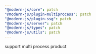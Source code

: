 ```yaml
---
"@modern-js/core": patch
"@modern-js/plugin-multiprocess": patch
"@modern-js/plugin-ssg": patch
"@modern-js/server": patch
"@modern-js/types": patch
"@modern-js/utils": patch
---
```


support multi process product
